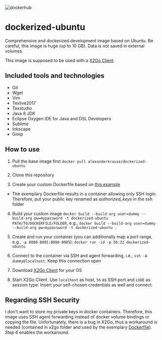![dockerhub](https://img.shields.io/docker/pulls/alexanderkrause/dockerized-ubuntu.svg)

# dockerized-ubuntu
Comprehensive and dockerized development image based on Ubuntu. Be careful, this image is huge (up to 10 GB). Data is not saved in external volumes.

This image is supposed to be used with a [X2Go Client](https://wiki.x2go.org/doku.php/download:start).

## Included tools and technologies
- Git
- Wget
- Vim
- Texlive2017
- Texstudio
- Java 8 JDK
- Eclipse Oxygen IDE for Java and DSL Developers
- Sublime
- Inkscape
- Gimp

## How to use
1. Pull the base image first `docker pull alexanderkrause/dockerized-ubuntu`

2. Clone this repository

3. Create your custom Dockerfile based on [this example](https://github.com/Alexander-Krause/dockerized-ubuntu/blob/master/Dockerfile)
  * The exemplary Dockerfile results in a container allowing only SSH login. Therefore, put your public key renamed as *authorized_keys* in the ssh folder

4. Build your custom image `docker build --build-arg user=dummy --build-arg pw=mypassword -t dockerized-ubuntu PATH/TO/DOCKERFILE/FOLDER`, e.g., `docker build --build-arg user=dummy --build-arg pw=mypassword -t dockerized-ubuntu .`

5. Create and run your container (you can additionally map a port range, e.g., `-p 8080-8085:8080-8085`): `docker run -id -p 56:22 dockerized-ubuntu`

6. Connect to the container via SSH and agent forwarding, i.e., `ssh -A dummy@localhost`. Keep this connection open

6. Download [X2Go Client](https://wiki.x2go.org/doku.php/download:start) for your OS

7. Start X2Go Client. Use `localhost` as host, `56` as SSH port and `LXDE` as session type. Insert your self-chosen credentials as well and connect.

## Regarding SSH Security
I don't want to store my private keys in docker containers. Therefore, this image uses SSH agent forwarding instead of docker volume bindings or copying the file. Unfortunately, there is a bug in X2Go, thus a workaround is needed (contained in x2go folder and used by the exemplary [Dockerfile](https://github.com/Alexander-Krause/dockerized-ubuntu/blob/master/Dockerfile)). *Step 6* enables the workaround.
